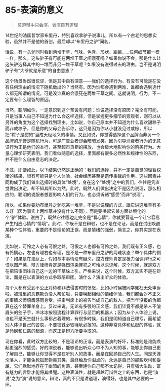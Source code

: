 # 85-表演的意义

> 莫道辩手只会演，表演自有道理

14世纪的法国哲学家布里丹，特别喜欢拿驴子说事儿，所以有一个古老的思想实验，虽然并不是他的首创，最后却以“布里丹之驴”闻名。

话说，有一头驴同时看到两堆干草，气味、色泽、形状、距离……任何细节都一模一样，那么，这头驴子有可能在两堆干草之间饿死吗？如果你说不会，那是什么让这头驴选择其中的一堆而非另一堆干草呢？如果没有说得过去的理由，岂不是说明驴子有“大爷就是乐意”的自由意志？

这个场景当然很荒谬，但是其中自有深意——我们的选择行为，有没有可能是在没有任何理由的情况下随机做出的？当然有。因为谁都会遇到两难，谁都会遇到选什么都无所谓的情况，可是没谁真的会饿死在两堆干草之间。这就说明，行为，不一定要有什么理智的原因。

当然，聪明如你，一定意识到这个预设有问题：谁说选择没有原因？完全有可能，只是当事人自己不知道为什么会这样选择，但是掌握更多细节的旁观者，则可以从另外的角度为这个选择找到理由。比如说，你自己原本并不知道为什么喜欢甜粽子而非咸粽子，但是你的父母会告诉你，这只是因为你从小就没见过咸棕，所以把“粽子是甜的”当成天经地义的事情。又比如说，你觉得选择这个品牌而非另一个品牌的牙膏是随机行为，可是广告业者却会暗暗发笑，因为引导消费者行为的无意识行为正是他们的本行，甚至超市货柜的摆放，也会极大地影响你的购买行为。大量心理学研究表明，我们看似随意的选择，里面都有很多必然性和规律性的东西，并不是什么自由意志的决定。

不过，即便如此，以下结果仍然是正确的：我们的选择，并不一定是自觉的理智权衡的结果，很有可能只是个人体验、社会经历甚至是遗传秉赋的作用。这些因素共同构成了我们做出选择时的具体“处境”，身在这个“处境”之中的我们，往往是凭直觉做出决定，却不知其所以为然。此时，既然人们做出决定不是因为说理，那么相应的，聪明的说服者想要影响人们的行为，也必须诉诸“感受”而非“说理”。

所以，如果你要劝布里丹之驴吃某一堆草，不是以说理的方式，跟它讲这堆草有多么好（因为事实上两堆草并没有什么不同），而是要唤起它某方面处境化的个“驴”体验。说白了，既然它往哪边走完全是“看心情”，你就要营造一个让它容易产生相应心情的“情境”。此时，你既不是在辩驳，也不是在论证，而是在试图唤醒某种个性体验，重要的不是理论的正误，而是情绪的强弱，简言之，你其实是在表演。

比如说，可怜之人必有可恨之处，可恨之人也都有可怜之处。我们既有正义感，也有怜悯心，左也有理右也有理，是不是一种布里丹之驴的两难状态？举个具体的例子：如果是在法庭上，假如基本事情没有疑义，控方律师肯定是极力强调罪行之可恨以图严惩，辩方律师肯定是强烈渲染罪犯之可怜以求谅解，这个时候，就是双方在把陪审团往自己这一边的干草垛上引。严格来说，这个时候，双方其实不是在辩论，而是在以表演的方式争取陪审团。演什么？演出听众的体验。

每个人都有受到不公正对待和非法侵害时的愤怒，比如小时候被同学冤枉无处申诉啦，被班里的恶霸欺负没人帮忙啦，只要唤起相似的情绪体验，我们都会对不正义的事情义愤填膺感同身受，把审判席上的被告当成自己的敌人，把当年没报的仇都算在这个替罪羊身上。反过来说，无论有多强的正义感，我们毕竟不都是杀人不皱眉头的刽子手，冷冰冰按照流程计算罪行与惩罚的机器人；因为从个人体验上说，谁也不是天生就什么事都占着理的，有很多时候，我们是明知道自己理亏，而希望别人体谅自己的苦衷，不要锱铢必较睚眦必报的。这种非常具体和私密的体验，就是怜悯和仁慈的起源，而这正是辩方所要争取的。

现在你看，此时双方比较的，不是理论的正误，而是表演的好坏，标准则是谁能唤起更强烈的感受。好的演说者，能够说出听众心中不为人知的事，能够比你自己更了解自己，能够让你觉得不是在听别人的故事，而是在回顾自己的人生。同是天涯沦落人，才能兔死狐悲物类其类，最终触及你泪点的，永远是自己的那些坎坷和委屈，它们默默地存在于幽暗的角落，甚至连你自己都不太记得，只有强大生动，富有魅力的言辞才能将其唤醒。这种表演性，就是超越可辩性之上的东西，也是“演说”之为“演”说的意义。辩论，真的不只是讲道理，演得好，也是其中必要的一环。​​​